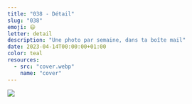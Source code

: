 ```yaml
---
title: "038 - Détail"
slug: "038"
emoji: 😃
letter: detail
description: "Une photo par semaine, dans ta boîte mail"
date: 2023-04-14T00:00:00+01:00
color: teal
resources:
  - src: "cover.webp"
    name: "cover"
---
```

![](cover)
